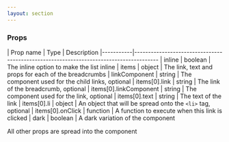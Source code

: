 ```yaml
---
layout: section
---
```


### Props

| Prop name | Type    | Description
|-----------|---------------------------------------------------------------------------------------
| inline           | boolean  | The inline option to make the list inline
| items            | object   | The link, text and props for each of the breadcrumbs
| linkComponent    | string   | The component used for the child links, optional
| items[0].link          | string   | The link of the breadcrumb, optional
| items[0].linkComponent | string   | The component used for the link, optional
| items[0].text          | string   | The text of the link
| items[0].li            | object   | An object that will be spread onto the `<li>` tag, optional
| items[0].onClick       | function | A function to execute when this link is clicked
| dark             | boolean  | A dark variation of the component

All other props are spread into the component
